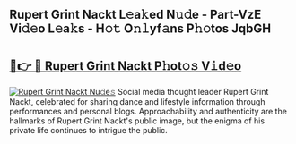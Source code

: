 ## Rupert Grint Nackt L𝚎a𝚔ed N𝚞𝚍e - Part-VzE Vi𝚍𝚎o L𝚎a𝚔s - H𝚘𝚝 O𝚗𝚕yf𝚊ns P𝚑𝚘tos JqbGH

# <h2><a href="http://kfdi2d7.oniu.top/?m=Rupert+Grint+Nackt">🔗👉 🔴 Rupert Grint Nackt P𝚑ot𝚘𝚜 V𝚒d𝚎o</a></h2>

[![Rupert Grint Nackt Nu𝚍e𝚜](https://i.imgur.com/0qMVB7G.gif)](http://kfdi2d7.oniu.top/?m=Rupert+Grint+Nackt)
Social media thought leader Rupert Grint Nackt, celebrated for sharing dance and lifestyle information through performances and personal blogs. Approachability and authenticity are the hallmarks of Rupert Grint Nackt's public image, but the enigma of his private life continues to intrigue the public.  
